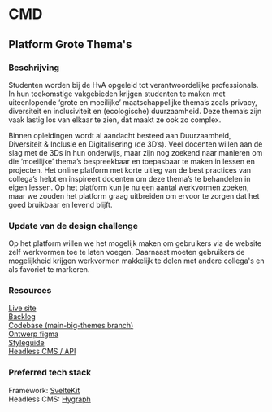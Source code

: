 # CMD 

## Platform Grote Thema's

### Beschrijving

Studenten worden bij de HvA opgeleid tot verantwoordelijke professionals. In hun toekomstige vakgebieden krijgen studenten te maken met uiteenlopende ‘grote en moeilijke’ maatschappelijke thema’s zoals privacy, diversiteit en inclusiviteit en (ecologische) duurzaamheid. Deze thema’s zijn vaak lastig los van elkaar te zien, dat maakt ze ook zo complex.

Binnen opleidingen wordt al aandacht besteed aan Duurzaamheid, Diversiteit & Inclusie en Digitalisering (de 3D’s). Veel docenten willen aan de slag met de 3Ds in hun onderwijs, maar zijn nog zoekend naar manieren om die ‘moeilijke’ thema’s bespreekbaar en toepasbaar te maken in lessen en projecten. Het online platform met korte uitleg van de best practices van collega’s helpt en inspireert docenten om deze thema’s te behandelen in eigen lessen. Op het platform kun je nu een aantal werkvormen zoeken, maar we zouden het platform graag uitbreiden om ervoor te zorgen dat het goed bruikbaar en levend blijft. 


### Update van de design challenge

Op het platform willen we het mogelijk maken om gebruikers via de website zelf werkvormen toe te laten voegen. Daarnaast moeten gebruikers de mogelijkheid krijgen werkvormen makkelijk te delen met andere collega's en als favoriet te markeren.

### Resources

[Live site](https://cmd-git-main-big-themes-fdnd.vercel.app/)  
[Backlog](https://github.com/orgs/fdnd-agency/projects/14/views/2)  
[Codebase (main-big-themes branch)](https://github.com/fdnd-agency/cmd/tree/main-big-themes)  
[Ontwerp figma](https://www.figma.com/file/OnK231WnQysdldulabxIzx/Hva-themas-en-werkvormen?node-id=0-1&t=bMT23uB5dewCuEws-0)  
[Styleguide](...)  
[Headless CMS / API](https://api-eu-central-1-shared-euc1-02.hygraph.com/v2/cldw3z25k1yf201un6r0wa2xc/master)

### Preferred tech stack

Framework: [SvelteKit](https://kit.svelte.dev/)   
Headless CMS: [Hygraph](https://hygraph.com/)

<!--
## Mid Term Website

[Projectboard](https://github.com/fdnd-agency/cmd/projects/1)    
[Codebase (main-mid-term branch)](https://github.com/fdnd-agency/cmd/tree/main-mid-term)  
[Ontwerp pdf](https://github.com/fdnd-agency/cmd/blob/main-mid-term/docs/design/CMDAgency_ontwerp.pdf)  
[Adobe XD Designs](https://github.com/fdnd-agency/cmd/blob/main-mid-term/docs/design/CMDAgency_ontwerp.xd.zip)  
[Content](https://github.com/fdnd-agency/cmd/tree/main/docs/content)
-->



